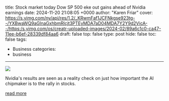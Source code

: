 title: Stock market today Dow SP 500 eke out gains ahead of Nvidia earnings
date: 2024-11-20 21:08:05 +0000
author: "Karen Friar"
cover: https://s.yimg.com/ny/api/res/1.2/_KRwmFaf1JCFNkgse923tg--/YXBwaWQ9aGlnaGxhbmRlcjt3PTEyMDA7aD04MDA7Y2Y9d2VicA--/https:/s.yimg.com/os/creatr-uploaded-images/2024-02/89a6c1c0-ca47-11ee-b6ef-28339df84aa6
draft: false
top: false
type: post
hide: false
toc: false
tags:
  - Business
categories:
  - business
---

![](https://s.yimg.com/ny/api/res/1.2/_KRwmFaf1JCFNkgse923tg--/YXBwaWQ9aGlnaGxhbmRlcjt3PTEyMDA7aD04MDA7Y2Y9d2VicA--/https:/s.yimg.com/os/creatr-uploaded-images/2024-02/89a6c1c0-ca47-11ee-b6ef-28339df84aa6)

Nvidia's results are seen as a reality check on just how important the AI chipmaker is to the rally in stocks.

[read more](https://finance.yahoo.com/news/live/stock-market-today-dow-sp-500-eke-out-gains-ahead-of-nvidia-earnings-121829399.html)
